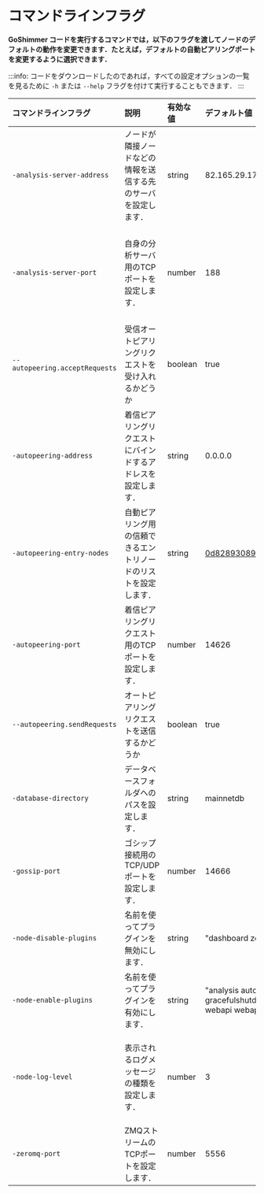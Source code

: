 # コマンドラインフラグ
<!-- # Command-line flags -->

**GoShimmer コードを実行するコマンドでは，以下のフラグを渡してノードのデフォルトの動作を変更できます．たとえば，デフォルトの自動ピアリングポートを変更するように選択できます．**
<!-- **In the command to execute the GoShimmer code, you can pass the following flags to change the default behavior of a node. For example, you can choose to change the default auto-peering port.** -->

:::info:
コードをダウンロードしたのであれば，すべての設定オプションの一覧を見るために `-h` または `--help` フラグを付けて実行することもできます．
:::
<!-- :::info: -->
<!-- If you've downloaded the code, you can also run it with the `-h` or `--help` flag to see a list of all the configuration options. -->
<!-- ::: -->

| **コマンドラインフラグ** | **説明** | **有効な値** | **デフォルト値** | **メモ** |
| :----------------------- | :------- | :----------- | :--------------- | :------- |
| <a name="analysis-server-address"></a> `-analysis-server-address` | ノードが隣接ノードなどの情報を送信する先のサーバを設定します． | string | 82.165.29.179:188 | この情報は，ネットワークの動作を調査するのに役立ちます．たとえば，分析サーバに送信された情報を使用して，[ネットワークの可視化](http://159.69.158.51/)にデータを入力します． |
| <a name="analysis-server-port"></a>`-analysis-server-port` | 自身の分析サーバ用のTCPポートを設定します． | number | 188 | 自身の分析サーバを実行したい場合は，このポートをデバイスに転送します．そうすれば，だれでもデフォルトの代わりにあなたの分析サーバに接続することを許可できます． |
| `--autopeering.acceptRequests` | 受信オートピアリングリクエストを受け入れるかどうか | boolean | true ||
| <a name="autopeering-address"></a> `-autopeering-address` | 着信ピアリングリクエストにバインドするアドレスを設定します． | string | 0.0.0.0 | デフォルトのオプションは任意のアドレスを受け入れます． |
| <a name="autopeering-entry-nodes"></a>`-autopeering-entry-nodes` | 自動ピアリング用の信頼できるエントリノードのリストを設定します． | string | 0d828930890386f036eb77982cc067c5429f7b8f@82.165.29.179:14626 | 複数のエントリノードを追加するには，エントリノードURLのスペース区切りリストを使用し，それを引用符で囲みます． |
| <a name="autopeering-port"></a>`-autopeering-port` | 着信ピアリングリクエスト用のTCPポートを設定します． | number | 14626 |
| `--autopeering.sendRequests` | オートピアリングリクエストを送信するかどうか | boolean | true ||
| <a name="database-directory"></a>`-database-directory` | データベースフォルダへのパスを設定します．  | string | mainnetdb |
| <a name="gossip-port"></a> `-gossip-port` | ゴシップ接続用のTCP/UDPポートを設定します． | number | 14666 |
| <a name="node-disable-plugins"></a>`-node-disable-plugins` | 名前を使ってプラグインを無効にします． | string | "dashboard zeromq spammer" |
| <a name="node-enable-plugins"></a>`-node-enable-plugins` | 名前を使ってプラグインを有効にします． | string | "analysis autopeering bundleprocessor cli gossip gossiponsolidification gracefulshutdown metrics statusscreen statusscreentps tangle tipselection webapi webapigttaendpoint" |
| <a name="node-log-level"></a>`-node-log-level` | 表示されるログメッセージの種類を設定します． | number | 3 | LOG_LEVEL_FAILURE = 0, LOG_LEVEL_WARNING = 1, LOG_LEVEL_SUCCESS = 2, LOG_LEVEL_INFO = 3, LOG_LEVEL_DEBUG = 4 |
| <a name="zeromq-port"></a>`-zeromq-port` | ZMQストリームのTCPポートを設定します． | number | 5556 |

<!-- | **Command-line flags** |  **Description**| **Accepted values** | **Default value**|**Notes** | -->
<!-- | :------------------------ | :--------------- | :--------- | :--------| :------------|:-----| -->
<!-- |<a name="analysis-server-address"></a> `--analysis.serverAddress`|Set the server to which your node sends information such as its neighbors| string | 82.165.29.179:188 |We use this information to help us research how the network behaves. For example, we use the information sent to the analysis server to populate [this visualization of the network](http://159.69.158.51/). -->
<!-- |<a name="analysis-server-port"></a>`--analysis.serverPort` |Set the TCP port for your own analysis server |number |188| If you want to run your own analysis server, forward this port to your device. Then, you can allow anyone to connect to your analysis server instead of the default. -->
<!-- |`--autopeering.acceptRequests`|Whether to accept incoming autopeering requests|boolean|true|| -->
<!-- |<a name="autopeering-address"></a> `--autopeering.address` |Set the address to bind for incoming peering requests|string |0.0.0.0 | The default option accepts any address -->
<!-- |<a name="autopeering-entry-nodes"></a>`--autopeering.entryNodes` |Set a list of trusted entry nodes for auto-peering |string | 0d828930890386f036eb77982cc067c5429f7b8f@82.165.29.179:14626 |To add more than one entry node, use a space-separated list of entry node URLs, and wrap it in quotation marks.| -->
<!-- |<a name="autopeering-port"></a>`--autopeering.port` |Set the TCP port for incoming peering requests |number |14626 | -->
<!-- | `--autopeering.sendRequests`| Whether to send autopeering requests|boolean|true| -->
<!-- |<a name="database-directory"></a>`--database.directory` |Set the path to the database folder  |string |mainnetdb |  -->
<!-- |<a name="gossip-port"></a> `--gossip.port`|Set the TCP/UDP port for the gossip connection | number| 14666 -->
<!-- |<a name="node-disable-plugins"></a>`--node.disablePlugins` |Disable plugins by name | string| "dashboard zeromq spammer"| -->
<!-- |<a name="node-enable-plugins"></a>`--node.enablePlugins`|Enable plugins by name|string|"analysis autopeering bundleprocessor cli gossip gossiponsolidification gracefulshutdown metrics statusscreen statusscreentps tangle tipselection webapi webapigttaendpoint" -->
<!-- |<a name="node-log-level"></a>`--node.logLevel` |Set the type of log messages that are displayed|number |3 |LOG_LEVEL_FAILURE = 0, LOG_LEVEL_WARNING = 1, LOG_LEVEL_SUCCESS = 2, LOG_LEVEL_INFO = 3, LOG_LEVEL_DEBUG = 4| -->
<!-- |<a name="zeromq-port"></a>`-zeromq.port` |Set the TCP port for the ZMQ stream |number |5556 |  -->
